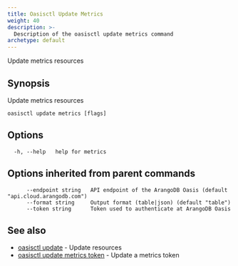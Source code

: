 ```yaml
---
title: Oasisctl Update Metrics
weight: 40
description: >-
  Description of the oasisctl update metrics command
archetype: default
---
```

Update metrics resources

## Synopsis

Update metrics resources

```
oasisctl update metrics [flags]
```

## Options

```
  -h, --help   help for metrics
```

## Options inherited from parent commands

```
      --endpoint string   API endpoint of the ArangoDB Oasis (default "api.cloud.arangodb.com")
      --format string     Output format (table|json) (default "table")
      --token string      Token used to authenticate at ArangoDB Oasis
```

## See also

* [oasisctl update](_index.md)	 - Update resources
* [oasisctl update metrics token](update-metrics-token.md)	 - Update a metrics token


